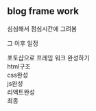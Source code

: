 ## blog frame work 


심심해서 점심시간에 그려봄</br> 

그 이후 일정 

포토샵으로 프레임 워크 완성하기 </br> 
html구조 </br> 
css완성 </br> 
js완성 </br> 
리액트완성</br> 
최종 </br> 

